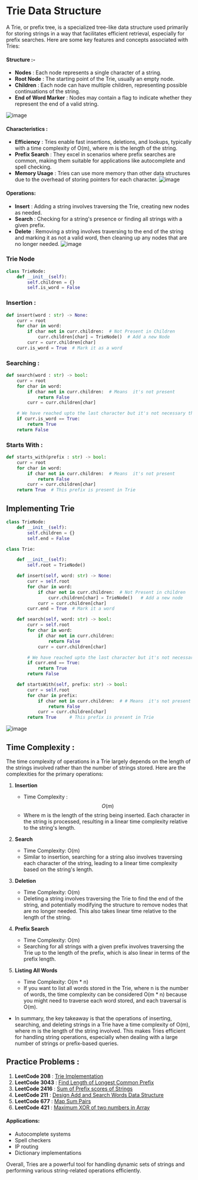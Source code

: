 # Trie Data Structure

A Trie, or prefix tree, is a specialized tree-like data structure used primarily for storing strings in a way that facilitates efficient retrieval, especially for prefix searches. Here are some key features and concepts associated with Tries:

#### Structure :-
- **Nodes** : Each node represents a single character of a string.
- **Root Node** : The starting point of the Trie, usually an empty node.
- **Children** : Each node can have multiple children, representing possible continuations of the string.
- **End of Word Marker** : Nodes may contain a flag to indicate whether they represent the end of a valid string.

![image](https://datastructures.maximal.io/img/tries/trie-1.svg)
#### Characteristics :
- **Efficiency** : Tries enable fast insertions, deletions, and lookups, typically with a time complexity of O(m), where m is the length of the string.
- **Prefix Search** : They excel in scenarios where prefix searches are common, making them suitable for applications like autocomplete and spell checking.
- **Memory Usage** : Tries can use more memory than other data structures due to the overhead of storing pointers for each character.
![image](https://miro.medium.com/v2/resize:fit:1396/1*e3549k5A9oCLn-vZTxsFEA.gif)
#### Operations:
- **Insert** : Adding a string involves traversing the Trie, creating new nodes as needed.
- **Search** : Checking for a string's presence or finding all strings with a given prefix.
- **Delete** : Removing a string involves traversing to the end of the string and marking it as not a valid word, then cleaning up any nodes that are no longer needed.
![image](https://miro.medium.com/v2/resize:fit:720/format:webp/1*aJxRGNYe52CE_bVRt0E1Eg.gif)



### Trie Node
```python
class TrieNode:
    def __init__(self):
        self.children = {}
        self.is_word = False
```

### Insertion :
```python
def insert(word : str) -> None:
    curr = root
    for char in word:
        if char not in curr.children:  # Not Present in Children
            curr.children[char] = TrieNode()  # Add a new Node
        curr = curr.children[char]
    curr.is_word = True  # Mark it as a word
```

### Searching :
```python
def search(word : str) -> bool:
    curr = root
    for char in word:
        if char not in curr.children:  # Means  it's not present
            return False
        curr = curr.children[char]

    # We have reached upto the last character but it's not necessary that it's a word --> It can also be a part of another word
    if curr.is_word == True:  
        return True
    return False
```
### Starts With :
```python
def starts_with(prefix : str) -> bool:
    curr = root
    for char in word:
        if char not in curr.children:  # Means  it's not present
            return False
        curr = curr.children[char]
    return True  # This prefix is present in Trie
```
## Implementing Trie
```python
class TrieNode:
    def __init__(self):
        self.children = {}
        self.end = False

class Trie:

    def __init__(self):
        self.root = TrieNode()

    def insert(self, word: str) -> None:
        curr = self.root
        for char in word:
            if char not in curr.children:  # Not Present in children
                curr.children[char] = TrieNode()   # Add a new node
            curr = curr.children[char]
        curr.end = True  # Mark it a word

    def search(self, word: str) -> bool:
        curr = self.root
        for char in word:
            if char not in curr.children:
                return False
            curr = curr.children[char]

        # We have reached upto the last character but it's not necessary that it's a word --> It can also be a part of another word
        if curr.end == True:
            return True
        return False

    def startsWith(self, prefix: str) -> bool:
        curr = self.root
        for char in prefix:
            if char not in curr.children:  # # Means  it's not present
                return False
            curr = curr.children[char]
        return True     # This prefix is present in Trie
```

![image](https://hackernoon.com/hn-images/1*X1t7eWTWF0u8IcDkvDrxdA.gif)

## Time Complexity :
The time complexity of operations in a Trie largely depends on the length of the strings involved rather than the number of strings stored. Here are the complexities for the primary operations:

1. **Insertion**
   - Time Complexity : $$O(m)$$
   - Where m is the length of the string being inserted. Each character in the string is processed, resulting in a linear time complexity relative to the string's length.

3. **Search**
    - Time Complexity: O(m)
    - Similar to insertion, searching for a string also involves traversing each character of the string, leading to a linear time complexity based on the string's length.

4. **Deletion**
    - Time Complexity: O(m)
    - Deleting a string involves traversing the Trie to find the end of the string, and potentially modifying the structure to remove nodes that are no longer needed. This also takes linear time relative to the length of the string.

5. **Prefix Search**
   - Time Complexity: O(m)
   - Searching for all strings with a given prefix involves traversing the Trie up to the length of the prefix, which is also linear in terms of the prefix length.

6. **Listing All Words**
   - Time Complexity: O(m * n)
   - If you want to list all words stored in the Trie, where n is the number of words, the time complexity can be considered O(m * n) because you might need to traverse each word stored, and each traversal is O(m).

- In summary, the key takeaway is that the operations of inserting, searching, and deleting strings in a Trie have a time complexity of O(m), where m is the length of the string involved. This makes Tries efficient for handling string operations, especially when dealing with a large number of strings or prefix-based queries.

## Practice Problems :
1. **LeetCode 208** : [Trie Implementation](https://leetcode.com/problems/implement-trie-prefix-tree/)
2. **LeetCode 3043** : [Find Length of Longest Common Prefix](https://leetcode.com/problems/find-the-length-of-the-longest-common-prefix/)
3. **LeetCode 2416** :  [Sum of Prefix scores of Strings](https://leetcode.com/problems/sum-of-prefix-scores-of-strings)
4. **LeetCode 211**  :  [Design Add and Search Words Data Structure](https://leetcode.com/problems/design-add-and-search-words-data-structure)
5. **LeetCode 677**  :  [Map Sum Pairs](https://leetcode.com/problems/map-sum-pairs)
6. **LeetCode 421**  :  [Maximum XOR of two numbers in Array](https://leetcode.com/problems/maximum-xor-of-two-numbers-in-an-array)

#### Applications:
- Autocomplete systems
- Spell checkers
- IP routing
- Dictionary implementations

Overall, Tries are a powerful tool for handling dynamic sets of strings and performing various string-related operations efficiently.
